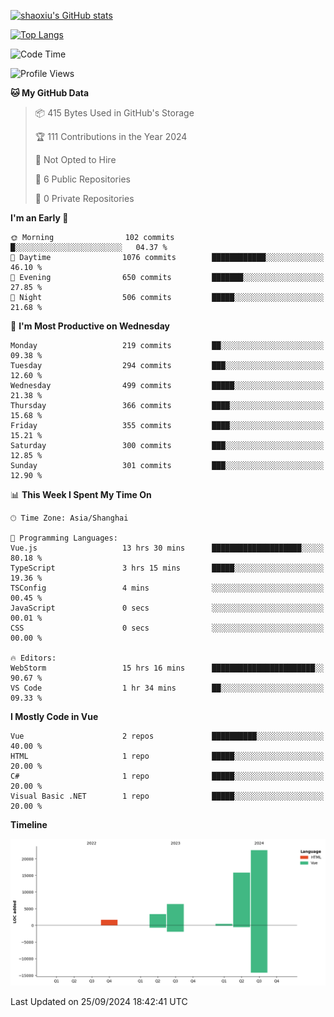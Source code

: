 [![shaoxiu's GitHub stats](https://github-readme-stats.vercel.app/api?username=shaoxiu&count_private=true&show_icons=true)](https://github.com/anuraghazra/github-readme-stats)

[![Top Langs](https://github-readme-stats.vercel.app/api/top-langs/?username=shaoxiu&layout=compact)](https://github.com/anuraghazra/github-readme-stats)


<!--START_SECTION:waka-->
![Code Time](http://img.shields.io/badge/Code%20Time-59%20hrs%2028%20mins-blue)

![Profile Views](http://img.shields.io/badge/Profile%20Views-0-blue)

**🐱 My GitHub Data** 

> 📦 415 Bytes Used in GitHub's Storage 
 > 
> 🏆 111 Contributions in the Year 2024
 > 
> 🚫 Not Opted to Hire
 > 
> 📜 6 Public Repositories 
 > 
> 🔑 0 Private Repositories 
 > 
**I'm an Early 🐤** 

```text
🌞 Morning                102 commits         █░░░░░░░░░░░░░░░░░░░░░░░░   04.37 % 
🌆 Daytime                1076 commits        ████████████░░░░░░░░░░░░░   46.10 % 
🌃 Evening                650 commits         ███████░░░░░░░░░░░░░░░░░░   27.85 % 
🌙 Night                  506 commits         █████░░░░░░░░░░░░░░░░░░░░   21.68 % 
```
📅 **I'm Most Productive on Wednesday** 

```text
Monday                   219 commits         ██░░░░░░░░░░░░░░░░░░░░░░░   09.38 % 
Tuesday                  294 commits         ███░░░░░░░░░░░░░░░░░░░░░░   12.60 % 
Wednesday                499 commits         █████░░░░░░░░░░░░░░░░░░░░   21.38 % 
Thursday                 366 commits         ████░░░░░░░░░░░░░░░░░░░░░   15.68 % 
Friday                   355 commits         ████░░░░░░░░░░░░░░░░░░░░░   15.21 % 
Saturday                 300 commits         ███░░░░░░░░░░░░░░░░░░░░░░   12.85 % 
Sunday                   301 commits         ███░░░░░░░░░░░░░░░░░░░░░░   12.90 % 
```


📊 **This Week I Spent My Time On** 

```text
🕑︎ Time Zone: Asia/Shanghai

💬 Programming Languages: 
Vue.js                   13 hrs 30 mins      ████████████████████░░░░░   80.18 % 
TypeScript               3 hrs 15 mins       █████░░░░░░░░░░░░░░░░░░░░   19.36 % 
TSConfig                 4 mins              ░░░░░░░░░░░░░░░░░░░░░░░░░   00.45 % 
JavaScript               0 secs              ░░░░░░░░░░░░░░░░░░░░░░░░░   00.01 % 
CSS                      0 secs              ░░░░░░░░░░░░░░░░░░░░░░░░░   00.00 % 

🔥 Editors: 
WebStorm                 15 hrs 16 mins      ███████████████████████░░   90.67 % 
VS Code                  1 hr 34 mins        ██░░░░░░░░░░░░░░░░░░░░░░░   09.33 % 
```

**I Mostly Code in Vue** 

```text
Vue                      2 repos             ██████████░░░░░░░░░░░░░░░   40.00 % 
HTML                     1 repo              █████░░░░░░░░░░░░░░░░░░░░   20.00 % 
C#                       1 repo              █████░░░░░░░░░░░░░░░░░░░░   20.00 % 
Visual Basic .NET        1 repo              █████░░░░░░░░░░░░░░░░░░░░   20.00 % 
```



**Timeline**

![Lines of Code chart](https://raw.githubusercontent.com/shaoxiu/shaoxiu/main/assets/bar_graph.png)


 Last Updated on 25/09/2024 18:42:41 UTC
<!--END_SECTION:waka-->
